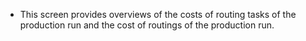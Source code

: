 - This screen provides overviews of the costs of routing tasks of the production run and the cost of routings of the production run.